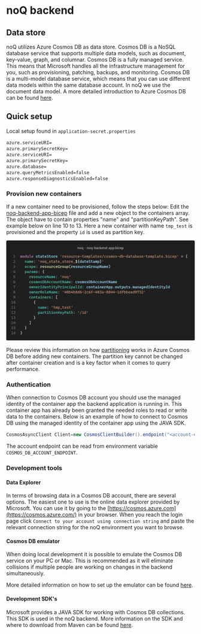 # noQ backend

## Data store

noQ utilizes Azure Cosmos DB as data store. Cosmos DB is a NoSQL database service that supports multiple data models,
such as document, key-value, graph, and columnar. Cosmos DB is a fully managed service. This means that Microsoft
handles all the infrastructure management for you, such as provisioning, patching, backups, and monitoring. Cosmos DB is
a multi-model database service, which means that you can use different data models within the same database account. In
noQ we use the document data model. A more detailed introduction to Azure Cosmos DB can be
found [here](https://docs.microsoft.com/en-us/azure/cosmos-db/introduction).

## Quick setup

Local setup found in `application-secret.properties`

```
azure.serviceURI=
azure.primarySecretKey=
azure.serviceURI=
azure.primarySecretKey=
azure.database=
azure.queryMetricsEnabled=false
azure.responseDiagnosticsEnabled=false
```

### Provision new containers

If a new container need to be provisioned, follow the steps below:
Edit the [noq-backend-app-bicep](../infrastructure/noq-backend-app.bicep) file and add a new object to the containers
array. The object have to contain properties "name" and "partitionKeyPath". See example below on line 10 to 13. Here a
new container with name `tmp_test` is provisioned and the property `id` is used as partition key.

![Bicep snippet showing where to provision new containers in Azure Cosmos DB resource](../resources/backend-state-store-container-provision-example.png)

Please review this information on
how [partitioning](https://learn.microsoft.com/en-us/azure/cosmos-db/partitioning-overview) works in Azure Cosmos DB
before adding new containers. The partition key cannot be changed after container creation and is a key factor when it
comes to query performance.

### Authentication

When connection to Cosmos DB account you should use the managed identity of the container app the backend application is
running in. This container app has already been granted the needed roles to read or write data to the containers. Below
is an example of how to connect to Cosmos DB using the managed identity of the container app using the JAVA SDK.

```java
CosmosAsyncClient Client=new CosmosClientBuilder().endpoint("<account-endpoint>").credential(new ManagedIdentityCredential()).build();
```

The account endpoint can be read from environment variable `COSMOS_DB_ACCOUNT_ENDPOINT`.

### Development tools

#### Data Explorer

In terms of browsing data in a Cosmos DB account, there are several options. The easiest one to use is the online data
explorer provided by Microsoft. You can use it by going to the [https://cosmos.azure.com](https://cosmos.azure.com/) in
your browser. When you reach the login page click `Connect to your account using connection string` and paste the
relevant connection string for the noQ environment you want to browse.

#### Cosmos DB emulator

When doing local development it is possible to emulate the Cosmos DB service on your PC or Mac. This is recommended as
it will eliminate collisions if multiple people are working on changes in the backend simultaneously.

More detailed information on how to set up the emulator can be
found [here](https://docs.microsoft.com/en-us/azure/cosmos-db/local-emulator?tabs=ssl-netstd21).

#### Development SDK's

Microsoft provides a JAVA SDK for working with Cosmos DB collections. This SDK is used in the noQ backend. More
information on the SDK and where to download from Maven can be
found [here](https://docs.microsoft.com/en-us/azure/cosmos-db/sql-api-sdk-java-v4).
